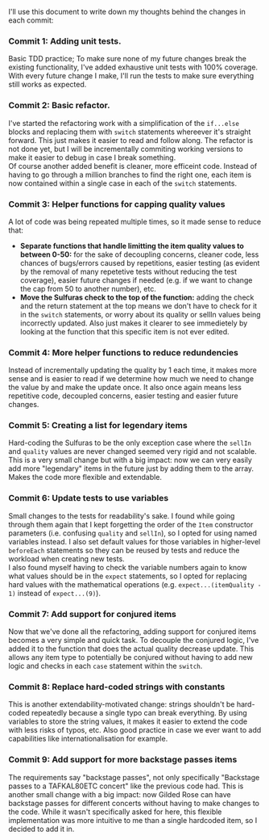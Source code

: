  I'll use this document to write down my thoughts behind the changes in each commit:

### Commit 1: Adding unit tests.
Basic TDD practice; To make sure none of my future changes break the existing functionality, I've added exhaustive unit tests with 100% coverage. With every future change I make, I'll run the tests to make sure everything still works as expected.

### Commit 2: Basic refactor.
I've started the refactoring work with a simplification of the `if...else` blocks and replacing them with `switch` statements whereever it's straight forward. This just makes it easier to read and follow along. The refactor is not done yet, but I will be incrementally commiting working versions to make it easier to debug in case I break something. \
Of course another added benefit is cleaner, more efficeint code. Instead of having to go through a million branches to find the right one, each item is now contained within a single case in each of the `switch` statements. 

### Commit 3: Helper functions for capping quality values
A lot of code was being repeated multiple times, so it made sense to reduce that:
- **Separate functions that handle limitting the item quality values to between 0-50:** for the sake of decoupling concerns, cleaner code, less chances of bugs/errors caused by repetitions, easier testing (as evident by the removal of many repetetive tests without reducing the test coverage), easier future changes if needed (e.g. if we want to change the cap from 50 to another number), etc.
- **Move the Sulfuras check to the top of the function:** adding the check and the return statement at the top means we don't have to check for it in the `switch` statements, or worry about its quality or sellIn values being incorrectly updated. Also just makes it clearer to see immedietely by looking at the function that this specific item is not ever edited. 

### Commit 4: More helper functions to reduce redundencies
Instead of incrementally updating the quality by 1 each time, it makes more sense and is easier to read if we determine how much we need to change the value by and make the update once. It also once again means less repetitive code, decoupled concerns, easier testing and easier future changes.

### Commit 5: Creating a list for legendary items
Hard-coding the Sulfuras to be the only exception case where the `sellIn` and `quality` values are never changed seemed very rigid and not scalable. This is a very small change but with a big impact: now we can very easily add more "legendary" items in the future just by adding them to the array. Makes the code more flexible and extendable. 

### Commit 6: Update tests to use variables 
Small changes to the tests for readability's sake. I found while going through them again that I kept forgetting the order of the `Item` constructor parameters (i.e. confusing `quality` and `sellIn`), so I opted for using named variables instead. I also set default values for those variables in higher-level `beforeEach` statements so they can be reused by tests and reduce the workload when creating new tests. \
I also found myself having to check the variable numbers again to know what values should be in the `expect` statements, so I opted for replacing hard values with the mathematical operations (e.g. `expect...(itemQuality - 1)` instead of `expect...(9)`).

### Commit 7: Add support for conjured items
Now that we've done all the refactoring, adding support for conjured items becomes a very simple and quick task. To decouple the conjured logic, I've added it to the function that does the actual quality decrease update. This allows any item type to potentially be conjured without having to add new logic and checks in each `case` statement within the `switch`.

### Commit 8: Replace hard-coded strings with constants
This is another extendability-motivated change: strings shouldn't be hard-coded repeatedly because a single typo can break everything. By using variables to store the string values, it makes it easier to extend the code with less risks of typos, etc. Also good practice in case we ever want to add capabilities like internationalisation for example.

### Commit 9: Add support for more backstage passes items
The requirements say "backstage passes", not only specifically "Backstage passes to a TAFKAL80ETC concert" like the previous code had. This is another small change with a big impact: now Gilded Rose can have backstage passes for different concerts without having to make changes to the code. While it wasn't specifically asked for here, this flexible implementation was more intuitive to me than a single hardcoded item, so I decided to add it in. 